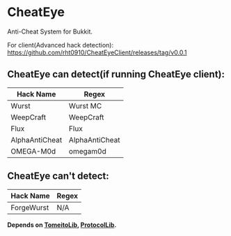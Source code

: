 # CheatEye
Anti-Cheat System for Bukkit.

For client(Advanced hack detection): https://github.com/rht0910/CheatEyeClient/releases/tag/v0.0.1

## CheatEye **can** detect(if running CheatEye client):

| Hack Name | Regex |
| --------------------- | ----------------- |
| Wurst | Wurst MC |
| WeepCraft | WeepCraft |
| Flux | Flux |
| AlphaAntiCheat | AlphaAntiCheat |
| OMEGA-M0d | omegam0d |

## CheatEye **can't** detect:

| Hack Name | Regex |
| --------------------- | ----------------- |
| ForgeWurst | N/A |

**Depends on [TomeitoLib](https://github.com/rht0910/TomeitoLibrary), [ProtocolLib](http://ci.dmulloy2.net/job/ProtocolLib/).**
